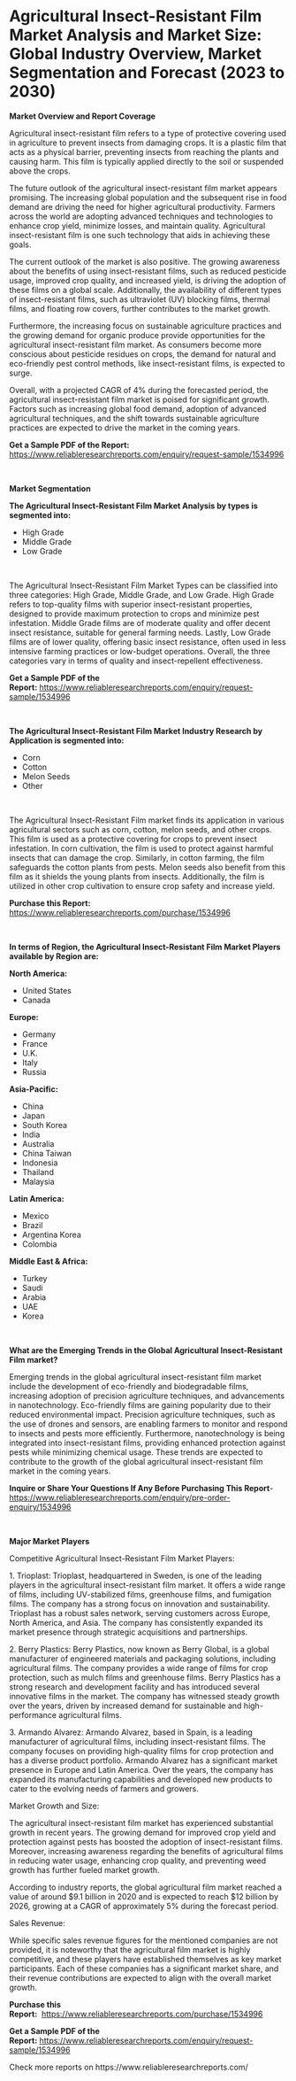 <p><h1>Agricultural Insect-Resistant Film Market Analysis and Market Size: Global Industry Overview, Market Segmentation and Forecast (2023 to 2030)</h1></p><p><strong>Market Overview and Report Coverage</strong></p>
<p><p>Agricultural insect-resistant film refers to a type of protective covering used in agriculture to prevent insects from damaging crops. It is a plastic film that acts as a physical barrier, preventing insects from reaching the plants and causing harm. This film is typically applied directly to the soil or suspended above the crops.</p><p>The future outlook of the agricultural insect-resistant film market appears promising. The increasing global population and the subsequent rise in food demand are driving the need for higher agricultural productivity. Farmers across the world are adopting advanced techniques and technologies to enhance crop yield, minimize losses, and maintain quality. Agricultural insect-resistant film is one such technology that aids in achieving these goals.</p><p>The current outlook of the market is also positive. The growing awareness about the benefits of using insect-resistant films, such as reduced pesticide usage, improved crop quality, and increased yield, is driving the adoption of these films on a global scale. Additionally, the availability of different types of insect-resistant films, such as ultraviolet (UV) blocking films, thermal films, and floating row covers, further contributes to the market growth.</p><p>Furthermore, the increasing focus on sustainable agriculture practices and the growing demand for organic produce provide opportunities for the agricultural insect-resistant film market. As consumers become more conscious about pesticide residues on crops, the demand for natural and eco-friendly pest control methods, like insect-resistant films, is expected to surge.</p><p>Overall, with a projected CAGR of 4% during the forecasted period, the agricultural insect-resistant film market is poised for significant growth. Factors such as increasing global food demand, adoption of advanced agricultural techniques, and the shift towards sustainable agriculture practices are expected to drive the market in the coming years.</p></p>
<p><strong>Get a Sample PDF of the Report:</strong> <a href="https://www.reliableresearchreports.com/enquiry/request-sample/1534996">https://www.reliableresearchreports.com/enquiry/request-sample/1534996</a></p>
<p>&nbsp;</p>
<p><strong>Market Segmentation</strong></p>
<p><strong>The Agricultural Insect-Resistant Film Market Analysis by types is segmented into:</strong></p>
<p><ul><li>High Grade</li><li>Middle Grade</li><li>Low Grade</li></ul></p>
<p>&nbsp;</p>
<p><p>The Agricultural Insect-Resistant Film Market Types can be classified into three categories: High Grade, Middle Grade, and Low Grade. High Grade refers to top-quality films with superior insect-resistant properties, designed to provide maximum protection to crops and minimize pest infestation. Middle Grade films are of moderate quality and offer decent insect resistance, suitable for general farming needs. Lastly, Low Grade films are of lower quality, offering basic insect resistance, often used in less intensive farming practices or low-budget operations. Overall, the three categories vary in terms of quality and insect-repellent effectiveness.</p></p>
<p><strong>Get a Sample PDF of the Report:</strong>&nbsp;<a href="https://www.reliableresearchreports.com/enquiry/request-sample/1534996">https://www.reliableresearchreports.com/enquiry/request-sample/1534996</a></p>
<p>&nbsp;</p>
<p><strong>The Agricultural Insect-Resistant Film Market Industry Research by Application is segmented into:</strong></p>
<p><ul><li>Corn</li><li>Cotton</li><li>Melon Seeds</li><li>Other</li></ul></p>
<p>&nbsp;</p>
<p><p>The Agricultural Insect-Resistant Film market finds its application in various agricultural sectors such as corn, cotton, melon seeds, and other crops. This film is used as a protective covering for crops to prevent insect infestation. In corn cultivation, the film is used to protect against harmful insects that can damage the crop. Similarly, in cotton farming, the film safeguards the cotton plants from pests. Melon seeds also benefit from this film as it shields the young plants from insects. Additionally, the film is utilized in other crop cultivation to ensure crop safety and increase yield.</p></p>
<p><strong>Purchase this Report:</strong>&nbsp; <a href="https://www.reliableresearchreports.com/purchase/1534996">https://www.reliableresearchreports.com/purchase/1534996</a></p>
<p>&nbsp;</p>
<p><strong>In terms of Region, the Agricultural Insect-Resistant Film Market Players available by Region are:</strong></p>
<p>
    <p> <strong> North America: </strong>
        <ul>
            <li>United States</li>
            <li>Canada</li>
        </ul>
        </p> 
    <p> <strong> Europe: </strong>
        <ul>
            <li>Germany</li>
            <li>France</li>
            <li>U.K.</li>
            <li>Italy</li>
            <li>Russia</li>
        </ul>
        </p> 
    <p> <strong> Asia-Pacific: </strong>
        <ul>
            <li>China</li>
            <li>Japan</li>
            <li>South Korea</li>
            <li>India</li>
            <li>Australia</li>
            <li>China Taiwan</li>
            <li>Indonesia</li>
            <li>Thailand</li>
            <li>Malaysia</li>
        </ul>
        </p> 
    <p> <strong> Latin America: </strong>
        <ul>
            <li>Mexico</li>
            <li>Brazil</li>
            <li>Argentina Korea</li>
            <li>Colombia</li>
        </ul>
        </p> 
    <p> <strong> Middle East & Africa: </strong>
        <ul>
            <li>Turkey</li>
            <li>Saudi</li>
            <li>Arabia</li>
            <li>UAE</li>
            <li>Korea</li>
        </ul>
    </p>
    </p>
<p>&nbsp;</p>
<p><strong>What are the Emerging Trends in the Global Agricultural Insect-Resistant Film market?</strong></p>
<p><p>Emerging trends in the global agricultural insect-resistant film market include the development of eco-friendly and biodegradable films, increasing adoption of precision agriculture techniques, and advancements in nanotechnology. Eco-friendly films are gaining popularity due to their reduced environmental impact. Precision agriculture techniques, such as the use of drones and sensors, are enabling farmers to monitor and respond to insects and pests more efficiently. Furthermore, nanotechnology is being integrated into insect-resistant films, providing enhanced protection against pests while minimizing chemical usage. These trends are expected to contribute to the growth of the global agricultural insect-resistant film market in the coming years.</p></p>
<p><strong>Inquire or Share Your Questions If Any Before Purchasing This Report</strong>- <a href="https://www.reliableresearchreports.com/enquiry/pre-order-enquiry/1534996">https://www.reliableresearchreports.com/enquiry/pre-order-enquiry/1534996</a></p>
<p>&nbsp;</p>
<p><strong>Major Market Players</strong></p>
<p><p>Competitive Agricultural Insect-Resistant Film Market Players:</p><p>1. Trioplast: Trioplast, headquartered in Sweden, is one of the leading players in the agricultural insect-resistant film market. It offers a wide range of films, including UV-stabilized films, greenhouse films, and fumigation films. The company has a strong focus on innovation and sustainability. Trioplast has a robust sales network, serving customers across Europe, North America, and Asia. The company has consistently expanded its market presence through strategic acquisitions and partnerships.</p><p>2. Berry Plastics: Berry Plastics, now known as Berry Global, is a global manufacturer of engineered materials and packaging solutions, including agricultural films. The company provides a wide range of films for crop protection, such as mulch films and greenhouse films. Berry Plastics has a strong research and development facility and has introduced several innovative films in the market. The company has witnessed steady growth over the years, driven by increased demand for sustainable and high-performance agricultural films.</p><p>3. Armando Alvarez: Armando Alvarez, based in Spain, is a leading manufacturer of agricultural films, including insect-resistant films. The company focuses on providing high-quality films for crop protection and has a diverse product portfolio. Armando Alvarez has a significant market presence in Europe and Latin America. Over the years, the company has expanded its manufacturing capabilities and developed new products to cater to the evolving needs of farmers and growers.</p><p>Market Growth and Size:</p><p>The agricultural insect-resistant film market has experienced substantial growth in recent years. The growing demand for improved crop yield and protection against pests has boosted the adoption of insect-resistant films. Moreover, increasing awareness regarding the benefits of agricultural films in reducing water usage, enhancing crop quality, and preventing weed growth has further fueled market growth.</p><p>According to industry reports, the global agricultural film market reached a value of around $9.1 billion in 2020 and is expected to reach $12 billion by 2026, growing at a CAGR of approximately 5% during the forecast period.</p><p>Sales Revenue:</p><p>While specific sales revenue figures for the mentioned companies are not provided, it is noteworthy that the agricultural film market is highly competitive, and these players have established themselves as key market participants. Each of these companies has a significant market share, and their revenue contributions are expected to align with the overall market growth.</p></p>
<p><strong>Purchase this Report:</strong>&nbsp;&nbsp;<a href="https://www.reliableresearchreports.com/purchase/1534996">https://www.reliableresearchreports.com/purchase/1534996</a></p>
<p></p>
<p><strong>Get a Sample PDF of the Report:</strong>&nbsp;<a href="https://www.reliableresearchreports.com/enquiry/request-sample/1534996">https://www.reliableresearchreports.com/enquiry/request-sample/1534996</a></p>
<p>Check more reports on https://www.reliableresearchreports.com/</p>